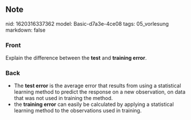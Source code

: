 ## Note
nid: 1620316337362
model: Basic-d7a3e-4ce08
tags: 05_vorlesung
markdown: false

### Front
Explain the difference between the <b>test</b> and <b>training
error</b>.

### Back
<div>
  <div>
    <ul>
      <li>The <strong>test error</strong> is the average error that
      results from using a statistical learning method to predict
      the response on a new observation, on data that was not used
      in training the method.
      <li>the <strong>training error</strong> can easily be
      calculated by applying a statistical learning method to the
      observations used in training.
    </ul>
  </div>
</div>
